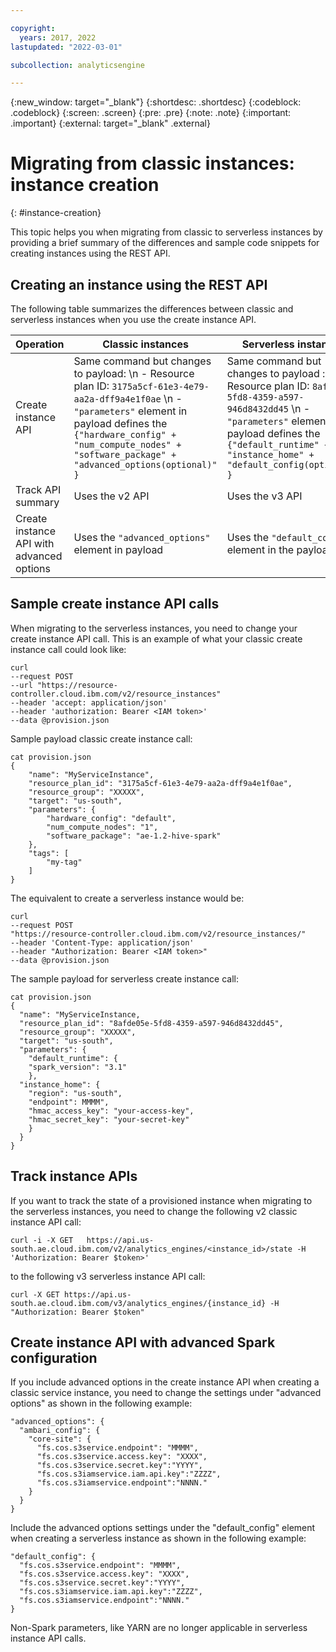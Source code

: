 ```yaml
---

copyright:
  years: 2017, 2022
lastupdated: "2022-03-01"

subcollection: analyticsengine

---
```


<!-- Attribute definitions -->
{:new_window: target="_blank"}
{:shortdesc: .shortdesc}
{:codeblock: .codeblock}
{:screen: .screen}
{:pre: .pre}
{:note: .note}
{:important: .important}
{:external: target="_blank" .external}

# Migrating from classic instances: instance creation
{: #instance-creation}

This topic helps you when migrating from classic to serverless instances by providing a brief summary of the differences and sample code snippets for creating instances using the REST API.

## Creating an instance using the REST API 

The following table summarizes the differences between classic and serverless instances when you use the create instance API.

| Operation | Classic instances | Serverless instances |
|-----------|-----------------------|--------------------------|
| Create instance API | Same command but changes to payload:  \n - Resource plan ID: `3175a5cf-61e3-4e79-aa2a-dff9a4e1f0ae`  \n - `"parameters"` element in payload defines the `{"hardware_config" + "num_compute_nodes" + "software_package" + "advanced_options(optional)" }` | Same command but changes to payload :  \n - Resource plan ID: `8afde05e-5fd8-4359-a597-946d8432dd45`  \n - `"parameters"` element in payload defines the `{"default_runtime" + "instance_home" + "default_config(optional)" }`|
| Track API summary | Uses the v2 API | Uses the v3 API |
| Create instance API with advanced options | Uses the `"advanced_options"` element in payload | Uses the `"default_config"` element in the payload |


## Sample create instance API calls

When migrating to the serverless instances, you need to change your create instance API call. This is an example of what your classic create instance call could look like:

```
curl 
--request POST 
--url "https://resource-controller.cloud.ibm.com/v2/resource_instances" 
--header 'accept: application/json' 
--header 'authorization: Bearer <IAM token>' 
--data @provision.json
```

Sample payload classic create instance call:
```
cat provision.json
{
    "name": "MyServiceInstance",
    "resource_plan_id": "3175a5cf-61e3-4e79-aa2a-dff9a4e1f0ae",
    "resource_group": "XXXXX",
    "target": "us-south",
    "parameters": {
        "hardware_config": "default",
        "num_compute_nodes": "1",
        "software_package": "ae-1.2-hive-spark"
    },
    "tags": [
        "my-tag"
    ]  
}
```

The equivalent to create a serverless instance would be:
```
curl 
--request POST 
"https://resource-controller.cloud.ibm.com/v2/resource_instances/" 
--header 'Content-Type: application/json' 
--header "Authorization: Bearer <IAM token>" 
--data @provision.json
```

The sample payload for serverless create instance call:
```
cat provision.json
{
  "name": "MyServiceInstance,
  "resource_plan_id": "8afde05e-5fd8-4359-a597-946d8432dd45",
  "resource_group": "XXXXX",
  "target": "us-south",
  "parameters": {
    "default_runtime": {
    "spark_version": "3.1"
    },
  "instance_home": {
    "region": "us-south",
    "endpoint": MMMM",
    "hmac_access_key": "your-access-key",
    "hmac_secret_key": "your-secret-key"
    }        
  }
}
```


## Track instance APIs

If you want to track the state of a provisioned instance when migrating to the serverless instances, you need to change the following v2 classic instance API call:

```
curl -i -X GET   https://api.us-south.ae.cloud.ibm.com/v2/analytics_engines/<instance_id>/state -H 'Authorization: Bearer $token>'
```

to the following v3 serverless instance API call:

```
curl -X GET https://api.us-south.ae.cloud.ibm.com/v3/analytics_engines/{instance_id} -H "Authorization: Bearer $token"
```

## Create instance API with advanced Spark configuration

If you include advanced options in the create instance API when creating a classic service instance, you need to change the settings under "advanced options" as shown in the following example:

```
"advanced_options": {
  "ambari_config": {
    "core-site": {
      "fs.cos.s3service.endpoint": "MMMM",
      "fs.cos.s3service.access.key": "XXXX",
      "fs.cos.s3service.secret.key":"YYYY",
      "fs.cos.s3iamservice.iam.api.key":"ZZZZ",
      "fs.cos.s3iamservice.endpoint":"NNNN."
    }
  }
}
```

Include the advanced options settings under the "default_config" element when creating a serverless instance as shown in the following example:

```
"default_config": {
  "fs.cos.s3service.endpoint": "MMMM",
  "fs.cos.s3service.access.key": "XXXX",
  "fs.cos.s3service.secret.key":"YYYY",
  "fs.cos.s3iamservice.iam.api.key":"ZZZZ",
  "fs.cos.s3iamservice.endpoint":"NNNN."
}
```

Non-Spark parameters, like YARN are no longer applicable in serverless instance API calls.